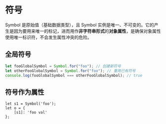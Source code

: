 # 符号

Symbol 是原始值（基础数据类型），且 Symbol 实例是唯一、不可变的。它的产生是因为要用来唯一的标记，进而用作**非字符串形式**的**对象属性**，是确保对象属性使用唯一标识符，不会发生属性冲突的危险。

## 全局符号

```javascript
let fooGlobalSymbol = Symbol.for("foo"); // 创建新符号
let otherFooGlobalSymbol = Symbol.for("foo"); // 重用已有符号
console.log(fooGlobalSymbol === otherFooGlobalSymbol); // true
```

## 符号作为属性

```
let s1 = Symbol('foo');
let o = {
	[s1]: 'foo val'
};
```

